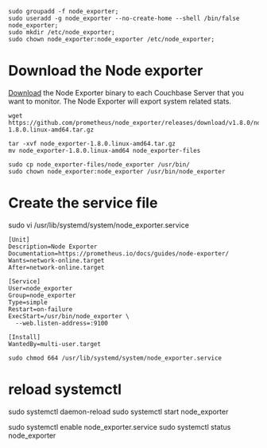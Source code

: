 ```
sudo groupadd -f node_exporter;
sudo useradd -g node_exporter --no-create-home --shell /bin/false node_exporter;
sudo mkdir /etc/node_exporter;
sudo chown node_exporter:node_exporter /etc/node_exporter;
```

# Download the Node exporter 
[Download](https://prometheus.io/download/) the Node Exporter binary to each Couchbase Server that you want to monitor. The Node Exporter will export system related stats. 

```
wget https://github.com/prometheus/node_exporter/releases/download/v1.8.0/node_exporter-1.8.0.linux-amd64.tar.gz

tar -xvf node_exporter-1.8.0.linux-amd64.tar.gz
mv node_exporter-1.8.0.linux-amd64 node_exporter-files

sudo cp node_exporter-files/node_exporter /usr/bin/
sudo chown node_exporter:node_exporter /usr/bin/node_exporter
```

# Create the service file
sudo vi /usr/lib/systemd/system/node_exporter.service


```
[Unit]
Description=Node Exporter
Documentation=https://prometheus.io/docs/guides/node-exporter/
Wants=network-online.target
After=network-online.target

[Service]
User=node_exporter
Group=node_exporter
Type=simple
Restart=on-failure
ExecStart=/usr/bin/node_exporter \
  --web.listen-address=:9100

[Install]
WantedBy=multi-user.target
```

```
sudo chmod 664 /usr/lib/systemd/system/node_exporter.service
```

# reload systemctl 
sudo systemctl daemon-reload
sudo systemctl start node_exporter

sudo systemctl enable node_exporter.service
sudo systemctl status node_exporter

